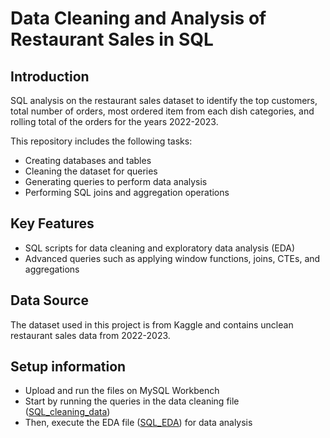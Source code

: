 # Data Cleaning and Analysis of Restaurant Sales in SQL

## Introduction
SQL analysis on the restaurant sales dataset to identify the top customers, total number of orders, most ordered item from each dish categories, and rolling total of the orders for the years 2022-2023.  

This repository includes the following tasks:
- Creating databases and tables
- Cleaning the dataset for queries
- Generating queries to perform data analysis
- Performing SQL joins and aggregation operations

## Key Features
- SQL scripts for data cleaning and exploratory data analysis (EDA)
- Advanced queries such as applying window functions, joins, CTEs, and aggregations


## Data Source  
The dataset used in this project is from Kaggle and contains unclean restaurant sales data from 2022-2023. 

## Setup information
- Upload and run the files on MySQL Workbench
- Start by running the queries in the data cleaning file ([SQL_cleaning_data](Data_cleaning_sql/SQL_cleaning_data.sql))
- Then, execute the EDA file ([SQL_EDA](Data_analysis_sql/SQL_EDA.sql)) for data analysis
